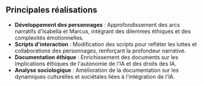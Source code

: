 ## Principales réalisations
- **Développement des personnages** : Approfondissement des arcs narratifs d'Isabella et Marcus, intégrant des dilemmes éthiques et des complexités émotionnelles.
- **Scripts d'interaction** : Modification des scripts pour refléter les luttes et collaborations des personnages, renforçant la profondeur narrative.
- **Documentation éthique** : Enrichissement des documents sur les implications éthiques de l'autonomie de l'IA et des droits des IA.
- **Analyse sociologique** : Amélioration de la documentation sur les dynamiques culturelles et sociétales liées à l'intégration de l'IA.
